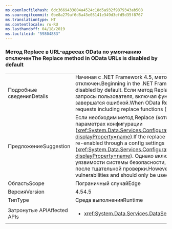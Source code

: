 ```yaml
---
ms.openlocfilehash: 6dc3669433804a4524c18d5a932f9879343ab508
ms.sourcegitcommit: 0be8a279af6d8a43e03141e349d3efd5d35f8767
ms.translationtype: HT
ms.contentlocale: ru-RU
ms.lasthandoff: 04/18/2019
ms.locfileid: "59804883"
---
```

### <a name="the-replace-method-in-odata-urls-is-disabled-by-default"></a><span data-ttu-id="692eb-101">Метод Replace в URL-адресах OData по умолчанию отключен</span><span class="sxs-lookup"><span data-stu-id="692eb-101">The Replace method in OData URLs is disabled by default</span></span>

|   |   |
|---|---|
|<span data-ttu-id="692eb-102">Подробные сведения</span><span class="sxs-lookup"><span data-stu-id="692eb-102">Details</span></span>|<span data-ttu-id="692eb-103">Начиная с .NET Framework 4.5, метод Replace в URL-адресах OData по умолчанию отключен.</span><span class="sxs-lookup"><span data-stu-id="692eb-103">Beginning in the .NET Framework 4.5, the Replace method in OData URLs is disabled by default.</span></span> <span data-ttu-id="692eb-104">Если метод Replace OData отключен (теперь по умолчанию), все запросы пользователя, включая функции Replace (которые используются редко), завершатся ошибкой.</span><span class="sxs-lookup"><span data-stu-id="692eb-104">When OData Replace is disabled (now by default), any user requests including replace functions (which are uncommon) will fail.</span></span>|
|<span data-ttu-id="692eb-105">Предложение</span><span class="sxs-lookup"><span data-stu-id="692eb-105">Suggestion</span></span>|<span data-ttu-id="692eb-106">Если необходим метод Replace (который используется редко), его можно включить в параметрах конфигурации (<xref:System.Data.Services.Configuration.DataServicesFeaturesSection.ReplaceFunction?displayProperty=name>).</span><span class="sxs-lookup"><span data-stu-id="692eb-106">If the replace method is required (which is uncommon), it can be re-enabled through a config settings (<xref:System.Data.Services.Configuration.DataServicesFeaturesSection.ReplaceFunction?displayProperty=name>).</span></span> <span data-ttu-id="692eb-107">Однако включенный метод Replace может открывать уязвимости системы безопасности, поэтому он должен использоваться только после тщательной проверки.</span><span class="sxs-lookup"><span data-stu-id="692eb-107">However, an enabled replace method can open security vulnerabilities and should only be used after careful review.</span></span>|
|<span data-ttu-id="692eb-108">Область</span><span class="sxs-lookup"><span data-stu-id="692eb-108">Scope</span></span>|<span data-ttu-id="692eb-109">Пограничный случай</span><span class="sxs-lookup"><span data-stu-id="692eb-109">Edge</span></span>|
|<span data-ttu-id="692eb-110">Версия</span><span class="sxs-lookup"><span data-stu-id="692eb-110">Version</span></span>|<span data-ttu-id="692eb-111">4.5</span><span class="sxs-lookup"><span data-stu-id="692eb-111">4.5</span></span>|
|<span data-ttu-id="692eb-112">Тип</span><span class="sxs-lookup"><span data-stu-id="692eb-112">Type</span></span>|<span data-ttu-id="692eb-113">Среда выполнения</span><span class="sxs-lookup"><span data-stu-id="692eb-113">Runtime</span></span>|
|<span data-ttu-id="692eb-114">Затронутые API</span><span class="sxs-lookup"><span data-stu-id="692eb-114">Affected APIs</span></span>|<ul><li><xref:System.Data.Services.DataService%601?displayProperty=nameWithType></li></ul>|
